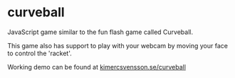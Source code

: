 # curveball
JavaScript game similar to the fun flash game called Curveball.

This game also has support to play with your webcam by moving your face to control the 'racket'.

Working demo can be found at [kimercsvensson.se/curveball](https://www.kimercsvensson.se/curveball)
